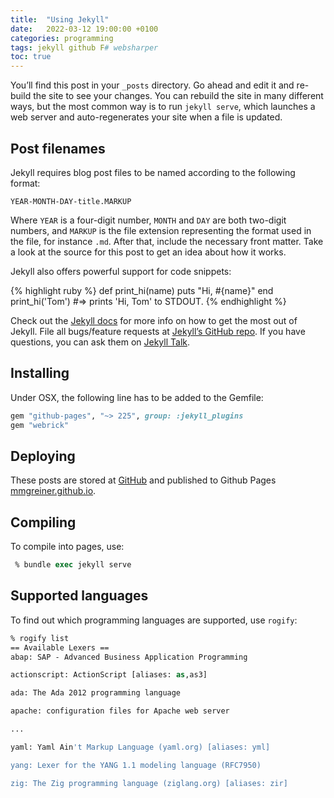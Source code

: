 ```yaml
---
title:  "Using Jekyll"
date:   2022-03-12 19:00:00 +0100
categories: programming
tags: jekyll github F# websharper 
toc: true
---
```


You’ll find this post in your `_posts` directory. Go ahead and edit it and re-build the site to see your changes. You can rebuild the site in many different ways, but the most common way is to run `jekyll serve`, which launches a web server and auto-regenerates your site when a file is updated.

## Post filenames

Jekyll requires blog post files to be named according to the following format:

`YEAR-MONTH-DAY-title.MARKUP`

Where `YEAR` is a four-digit number, `MONTH` and `DAY` are both two-digit numbers, and `MARKUP` is the file extension representing the format used in the file, for instance `.md`. After that, include the necessary front matter. Take a look at the source for this post to get an idea about how it works.

Jekyll also offers powerful support for code snippets:

{% highlight ruby %}
def print_hi(name)
  puts "Hi, #{name}"
end
print_hi('Tom')
#=> prints 'Hi, Tom' to STDOUT.
{% endhighlight %}

Check out the [Jekyll docs][jekyll-docs] for more info on how to get the most out of Jekyll. File all bugs/feature requests at [Jekyll’s GitHub repo][jekyll-gh]. If you have questions, you can ask them on [Jekyll Talk][jekyll-talk].

[jekyll-docs]: https://jekyllrb.com/docs/home
[jekyll-gh]:   https://github.com/jekyll/jekyll
[jekyll-talk]: https://talk.jekyllrb.com/


## Installing

Under OSX, the following line has to be added to the Gemfile:

~~~~ruby
gem "github-pages", "~> 225", group: :jekyll_plugins
gem "webrick"
~~~~

## Deploying

These posts are stored at [GitHub](https://github.com/mmgreiner/mmgreiner.github.io) and published to Github Pages [mmgreiner.github.io](https://mmgreiner.github.io).

##  Compiling

To compile into pages, use: 

````csh
 % bundle exec jekyll serve   
````

## Supported languages

To find out which programming languages are supported, use `rogify`:

~~~csh
% rogify list
== Available Lexers ==
abap: SAP - Advanced Business Application Programming

actionscript: ActionScript [aliases: as,as3]

ada: The Ada 2012 programming language

apache: configuration files for Apache web server

...

yaml: Yaml Ain't Markup Language (yaml.org) [aliases: yml]

yang: Lexer for the YANG 1.1 modeling language (RFC7950)

zig: The Zig programming language (ziglang.org) [aliases: zir]

~~~

[rogify]: https://simpleit.rocks/ruby/jekyll/what-are-the-supported-language-highlighters-in-jekyll/
